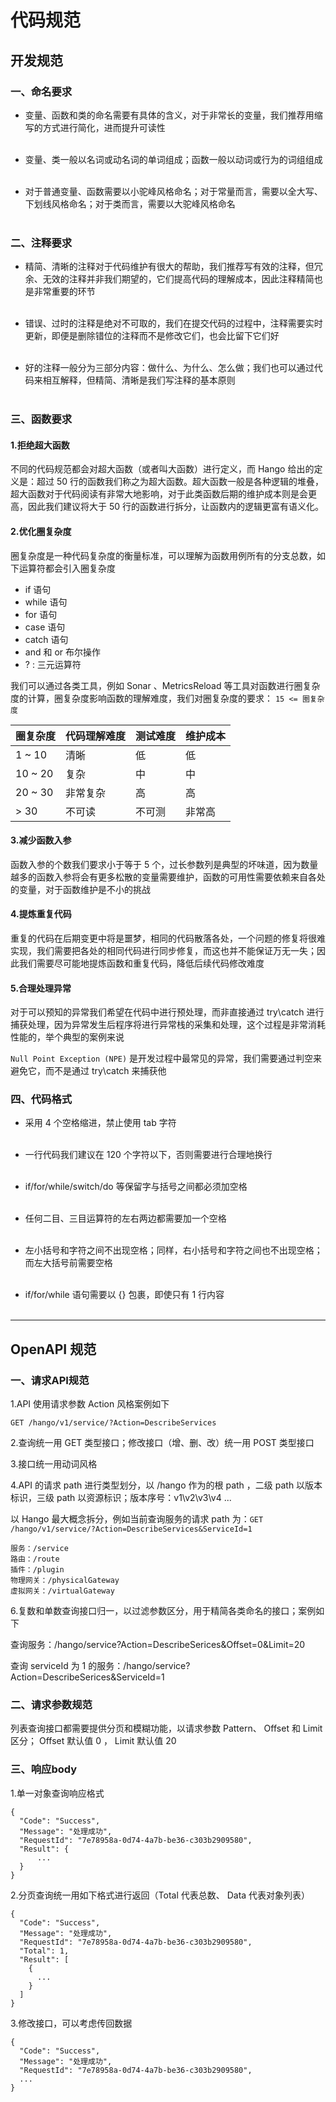 # 代码规范

## 开发规范

### 一、命名要求

- 变量、函数和类的命名需要有具体的含义，对于非常长的变量，我们推荐用缩写的方式进行简化，进而提升可读性<br><br>

- 变量、类一般以名词或动名词的单词组成；函数一般以动词或行为的词组组成<br><br>

- 对于普通变量、函数需要以小驼峰风格命名；对于常量而言，需要以全大写、下划线风格命名；对于类而言，需要以大驼峰风格命名<br><br>

### 二、注释要求

- 精简、清晰的注释对于代码维护有很大的帮助，我们推荐写有效的注释，但冗余、无效的注释并非我们期望的，它们提高代码的理解成本，因此注释精简也是非常重要的环节<br><br>

- 错误、过时的注释是绝对不可取的，我们在提交代码的过程中，注释需要实时更新，即便是删除错位的注释而不是修改它们，也会比留下它们好<br><br>

- 好的注释一般分为三部分内容：做什么、为什么、怎么做；我们也可以通过代码来相互解释，但精简、清晰是我们写注释的基本原则<br><br>

### 三、函数要求

#### 1.拒绝超大函数

不同的代码规范都会对超大函数（或者叫大函数）进行定义，而 Hango 给出的定义是：超过 50 行的函数我们称之为超大函数。超大函数一般是各种逻辑的堆叠，超大函数对于代码阅读有非常大地影响，对于此类函数后期的维护成本则是会更高，因此我们建议将大于 50 行的函数进行拆分，让函数内的逻辑更富有语义化。

#### 2.优化圈复杂度

圈复杂度是一种代码复杂度的衡量标准，可以理解为函数用例所有的分支总数，如下运算符都会引入圈复杂度

- if 语句
- while 语句
- for 语句
- case 语句
- catch 语句
- and 和 or 布尔操作
- ? : 三元运算符

我们可以通过各类工具，例如 Sonar 、MetricsReload 等工具对函数进行圈复杂度的计算，圈复杂度影响函数的理解难度，我们对圈复杂度的要求： `15 <= 圈复杂度`

| 圈复杂度    | 代码理解难度 | 测试难度 | 维护成本 |
|---------|--------|------|------|
| 1 ~ 10  | 清晰     | 低    | 低    |
| 10 ~ 20 | 复杂     | 中    | 中    |
| 20 ~ 30 | 非常复杂   | 高    | 高    |
| > 30    | 不可读    | 不可测  | 非常高  |

#### 3.减少函数入参

函数入参的个数我们要求小于等于 5 个，过长参数列是典型的坏味道，因为数量越多的函数入参将会有更多松散的变量需要维护，函数的可用性需要依赖来自各处的变量，对于函数维护是不小的挑战

#### 4.提炼重复代码

重复的代码在后期变更中将是噩梦，相同的代码散落各处，一个问题的修复将很难实现，我们需要把各处的相同代码进行同步修复，而这也并不能保证万无一失；因此我们需要尽可能地提炼函数和重复代码，降低后续代码修改难度

#### 5.合理处理异常

对于可以预知的异常我们希望在代码中进行预处理，而非直接通过 try\catch 进行捕获处理，因为异常发生后程序将进行异常栈的采集和处理，这个过程是非常消耗性能的，举个典型的案例来说

`Null Point Exception (NPE)` 是开发过程中最常见的异常，我们需要通过判空来避免它，而不是通过 try\catch 来捕获他

### 四、代码格式

- 采用 4 个空格缩进，禁止使用 tab 字符<br><br>

- 一行代码我们建议在 120 个字符以下，否则需要进行合理地换行<br><br>

- if/for/while/switch/do 等保留字与括号之间都必须加空格<br><br>

- 任何二目、三目运算符的左右两边都需要加一个空格<br><br>

- 左小括号和字符之间不出现空格；同样，右小括号和字符之间也不出现空格；而左大括号前需要空格<br><br>

- if/for/while 语句需要以 {} 包裹，即使只有 1 行内容<br><br>

---

## OpenAPI 规范

### 一、请求API规范

1.API 使用请求参数 Action 风格案例如下

```
GET /hango/v1/service/?Action=DescribeServices
```

2.查询统一用 GET 类型接口；修改接口（增、删、改）统一用 POST 类型接口

3.接口统一用动词风格

4.API 的请求 path 进行类型划分，以 /hango 作为的根 path ，二级 path 以版本标识，三级 path 以资源标识；版本序号：v1\v2\v3\v4 ...

以 Hango 最大概念拆分，例如当前查询服务的请求 path 为：`GET /hango/v1/service/?Action=DescribeServices&ServiceId=1`
```
服务：/service
路由：/route
插件：/plugin
物理网关：/physicalGateway
虚拟网关：/virtualGateway
```

6.复数和单数查询接口归一，以过滤参数区分，用于精简各类命名的接口；案例如下

查询服务：/hango/service?Action=DescribeSerices&Offset=0&Limit=20

查询 serviceId 为 1 的服务：/hango/service?Action=DescribeSerices&ServiceId=1

### 二、请求参数规范

列表查询接口都需要提供分页和模糊功能，以请求参数 Pattern、 Offset 和 Limit 区分； Offset 默认值 0 ， Limit 默认值 20


### 三、响应body

1.单一对象查询响应格式

```
{
  "Code": "Success",
  "Message": "处理成功",
  "RequestId": "7e78958a-0d74-4a7b-be36-c303b2909580",
  "Result": {
      ...
  }
}
```

2.分页查询统一用如下格式进行返回（Total 代表总数、 Data 代表对象列表）

```
{
  "Code": "Success",
  "Message": "处理成功",
  "RequestId": "7e78958a-0d74-4a7b-be36-c303b2909580",
  "Total": 1,
  "Result": [
    {
      ...
    }
  ]
}
```

3.修改接口，可以考虑传回数据

```
{
  "Code": "Success",
  "Message": "处理成功",
  "RequestId": "7e78958a-0d74-4a7b-be36-c303b2909580",
  ...
}
```